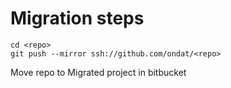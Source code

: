 # Migration steps

```
cd <repo>
git push --mirror ssh://github.com/ondat/<repo>
```
Move repo to Migrated project in bitbucket
